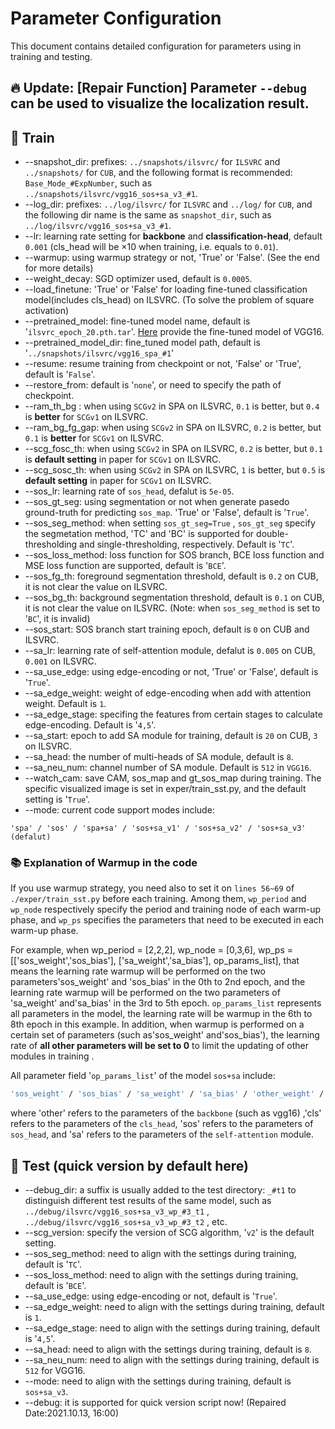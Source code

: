 # Parameter Configuration

This document contains detailed configuration for parameters using in training and testing.

## 🔥 Update: [Repair Function] Parameter `--debug` can be used to visualize the localization result.

## :deciduous_tree: Train
* --snapshot_dir: prefixes: `../snapshots/ilsvrc/` for `ILSVRC` and `../snapshots/` for `CUB`, and the following format is recommended: `Base_Mode_#ExpNumber`, such as `../snapshots/ilsvrc/vgg16_sos+sa_v3_#1`.
* --log_dir: prefixes: `../log/ilsvrc/` for `ILSVRC` and `../log/` for `CUB`, and the following dir name is the same as `snapshot_dir`, such as `../log/ilsvrc/vgg16_sos+sa_v3_#1`.
* --lr: learning rate setting for **backbone** and **classification-head**, default `0.001` (cls_head will be ×10 when training, i.e. equals to `0.01`).
* --warmup: using warmup strategy or not, 'True' or 'False'. (See the end for more details)
* --weight_decay: SGD optimizer used, default is `0.0005`.
* --load_finetune: 'True' or 'False' for loading fine-tuned classification model(includes cls_head) on ILSVRC. (To solve the problem of square activation)
* --pretrained_model: fine-tuned model name, default is '`ilsvrc_epoch_20.pth.tar`'. [Here](https://github.com/KevinDongDong/WGOL-TPAMI/blob/main/README.md) provide the fine-tuned model of VGG16.
* --pretrained_model_dir: fine_tuned model path, default is '`../snapshots/ilsvrc/vgg16_spa_#1`'
* --resume: resume training from checkpoint or not, 'False' or 'True', default is '`False`'.
* --restore_from: default is '`none`', or need to specify the path of checkpoint.
* --ram_th_bg : when using `SCGv2` in SPA on ILSVRC, `0.1` is better, but `0.4` is **better** for `SCGv1` on ILSVRC. 
* --ram_bg_fg_gap: when using `SCGv2` in SPA on ILSVRC, `0.2` is better, but `0.1` is **better** for `SCGv1` on ILSVRC. 
* --scg_fosc_th: when using `SCGv2` in SPA on ILSVRC, `0.2` is better, but `0.1` is **default setting** in paper for `SCGv1` on ILSVRC. 
* --scg_sosc_th: when using `SCGv2` in SPA on ILSVRC, `1` is better, but `0.5` is **default setting** in paper for `SCGv1` on ILSVRC. 
* --sos_lr: learning rate of `sos_head`, defalut is `5e-05`.
* --sos_gt_seg: using segmentation or not when generate pasedo ground-truth for predicting `sos_map`. 'True' or 'False', default is '`True`'.
* --sos_seg_method: when setting `sos_gt_seg=True` , `sos_gt_seg` specify the segmetation method, 
'TC' and 'BC' is supported for double-thresholding and single-thresholding, respectively. Default is '`TC`'.
* --sos_loss_method: loss function for SOS branch, BCE loss function and MSE loss function are supported, default is '`BCE`'.
* --sos_fg_th: foreground segmentation threshold, default is `0.2` on CUB, it is not clear the value on ILSVRC.
* --sos_bg_th: background segmentation threshold, default is `0.1` on CUB, it is not clear the value on ILSVRC. (Note: when `sos_seg_method` is set to '`BC`', it is invalid)
* --sos_start: SOS branch start training epoch, default is `0` on CUB and ILSVRC.
* --sa_lr: learning rate of self-attention module, defalut is `0.005` on CUB, `0.001` on ILSVRC.
* --sa_use_edge: using edge-encoding or not, 'True' or 'False', default is '`True`'.
* --sa_edge_weight: weight of edge-encoding when add with attention weight. Default is `1`.
* --sa_edge_stage: specifing the features from certain stages to calculate edge-encoding. Default is '`4,5`'.
* --sa_start: epoch to add SA module for training, default is `20` on CUB, `3` on ILSVRC.
* --sa_head: the number of multi-heads of SA module, default is `8`.
* --sa_neu_num: channel number of SA module. Default is `512` in `VGG16`.
* --watch_cam: save CAM, sos_map and gt_sos_map during training. The specific visualized image is set in exper/train_sst.py, and the default setting is '`True`'.
* --mode: current code support modes include: 
```shell
'spa' / 'sos' / 'spa+sa' / 'sos+sa_v1' / 'sos+sa_v2' / 'sos+sa_v3' (defalut)
```

### :books: Explanation of Warmup in the code
If you use warmup strategy, you need also to set it on `lines 56~69` of `./exper/train_sst.py` before each training.
Among them, `wp_period` and `wp_node` respectively specify the period and training node of each warm-up phase, 
and `wp_ps` specifies the parameters that need to be executed in each warm-up phase.

For example, when 
wp_period = [2,2,2], wp_node = [0,3,6], wp_ps = [['sos_weight','sos_bias'], ['sa_weight','sa_bias'], op_params_list], 
that means the learning rate warmup will be performed on the two parameters'sos_weight' and 'sos_bias' in the 0th to 2nd epoch, 
and the learning rate warmup will be performed on the two parameters of 'sa_weight' and'sa_bias' in the 3rd to 5th epoch.
`op_params_list` represents all parameters in the model, the learning rate will be warmup in the 6th to 8th epoch in this example.
In addition, when warmup is performed on a certain set of parameters (such as'sos_weight' and'sos_bias'), 
the learning rate of **all other parameters will be set to 0** to limit the updating of other modules in training .

All parameter field '`op_params_list`' of the model `sos+sa` include: 
```bash
'sos_weight' / 'sos_bias' / 'sa_weight' / 'sa_bias' / 'other_weight' / 'other_bias' / 'cls_weight' / 'cls_bias'
```
where 'other' refers to the parameters of the `backbone` (such as vgg16) ,'cls' refers to the parameters of the `cls_head`, 
'sos' refers to the parameters of `sos_head`, and 'sa' refers to the parameters of the `self-attention` module.

## :deciduous_tree: Test (quick version by default here)
* --debug_dir: a suffix is usually added to the test directory: `_#t1` to distinguish different test results of the same model, such as `../debug/ilsvrc/vgg16_sos+sa_v3_wp_#3_t1` ,  `../debug/ilsvrc/vgg16_sos+sa_v3_wp_#3_t2` , etc.
* --scg_version: specify the version of SCG algorithm, '`v2`' is the default setting.
* --sos_seg_method: need to align with the settings during training, default is '`TC`'.
* --sos_loss_method: need to align with the settings during training, default is '`BCE`'.
* --sa_use_edge: using edge-encoding or not, default is '`True`'.
* --sa_edge_weight: need to align with the settings during training, default is `1`.
* --sa_edge_stage: need to align with the settings during training, default is '`4,5`'.
* --sa_head: need to align with the settings during training, default is `8`.
* --sa_neu_num: need to align with the settings during training, default is `512` for VGG16.
* --mode: need to align with the settings during training, default is `sos+sa_v3`.
* --debug: it is supported for quick version script now! (Repaired Date:2021.10.13, 16:00)
